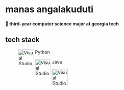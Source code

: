 # manas angalakuduti
#### :bee: third-year computer science major at georgia tech

## tech stack
<figure>
  <img align="left" alt="Visual Studio Code" width="50px" src="https://upload.wikimedia.org/wikipedia/commons/thumb/c/c3/Python-logo-notext.svg/1200px-Python-logo-notext.svg.png"/>
  <figcaption>Python</figcaption>
</figure>
<figure>
  <img align="left" alt="Visual Studio Code" width="50px" src="https://upload.wikimedia.org/wikipedia/commons/thumb/c/c3/Python-logo-notext.svg/1200px-Python-logo-notext.svg.png"/>
  <figcaption>Java</figcaption>
</figure>

<img align="left" alt="Visual Studio Code" width="50px" src="https://upload.wikimedia.org/wikipedia/commons/thumb/c/c3/Python-logo-notext.svg/1200px-Python-logo-notext.svg.png"/>
<!--
<figure>
  <img src="https://cdn4.iconfinder.com/data/icons/logos-and-brands/512/181_Java_logo_logos-512.png" width="50" height="50">
  <figcaption>Java</figcaption>
</figure>
-->
<!--
**manasangalakuduti/manasangalakuduti** is a ✨ _special_ ✨ repository because its `README.md` (this file) appears on your GitHub profile.

Here are some ideas to get you started:

- 🔭 I’m currently working on ...
- 🌱 I’m currently learning ...
- 👯 I’m looking to collaborate on ...
- 🤔 I’m looking for help with ...
- 💬 Ask me about ...
- 📫 How to reach me: ...
- 😄 Pronouns: ...
- ⚡ Fun fact: ...
-->
